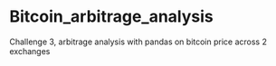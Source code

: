 # Bitcoin_arbitrage_analysis
Challenge 3, arbitrage analysis with pandas on bitcoin price across 2 exchanges
